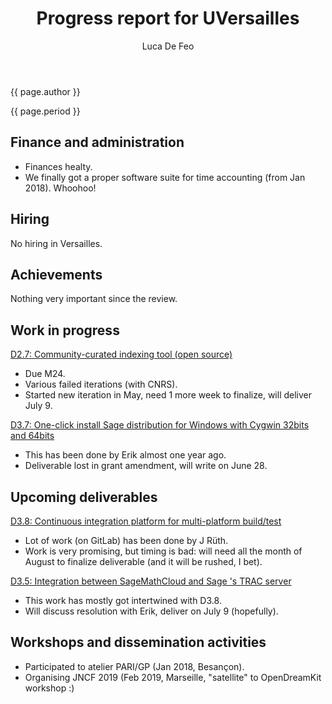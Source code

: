 ﻿---
layout: page
title: "Progress report for UVersailles"
theme: white
transition: none
author: Luca De Feo
period: Reporting period from March 2017 to June 2018
---

{{ page.author }}

{{ page.period }}

## Finance and administration

- Finances healty.
- We finally got a proper software suite for time accounting (from Jan
  2018). Whoohoo!

## Hiring

No hiring in Versailles.

## Achievements

Nothing very important since the review.


## Work in progress

[D2.7: Community-curated indexing tool (open source)](https://github.com/OpenDreamKit/OpenDreamKit/issues/47)

- Due M24.
- Various failed iterations (with CNRS).
- Started new iteration in May, need 1 more week to finalize, will
  deliver July 9.

[D3.7: One-click install Sage distribution for Windows with Cygwin 32bits and 64bits](https://github.com/OpenDreamKit/OpenDreamKit/issues/66)

- This has been done by Erik almost one year ago.
- Deliverable lost in grant amendment, will write on June 28.


## Upcoming deliverables
[D3.8: Continuous integration platform for multi-platform build/test](https://github.com/OpenDreamKit/OpenDreamKit/issues/67)

- Lot of work (on GitLab) has been done by J Rüth.
- Work is very promising, but timing is bad: will need all the month
  of August to finalize deliverable (and it will be rushed, I bet).

[D3.5: Integration between SageMathCloud and Sage 's TRAC server](https://github.com/OpenDreamKit/OpenDreamKit/issues/64)

- This work has mostly got intertwined with D3.8.
- Will discuss resolution with Erik, deliver on July 9 (hopefully).

## Workshops and dissemination activities

- Participated to atelier PARI/GP (Jan 2018, Besançon).
- Organising JNCF 2019 (Feb 2019, Marseille, "satellite" to
  OpenDreamKit workshop :)
